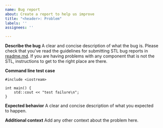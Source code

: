 ```yaml
---
name: Bug report
about: Create a report to help us improve
title: "<header>: Problem"
labels: ''
assignees: ''

---
```


**Describe the bug**
A clear and concise description of what the bug is. Please check that you've read the guidelines for submitting STL bug reports in [readme.md](readme.md). If you are having problems with any component that is not the STL, instructions to get to the right place are there.

**Command line test case**
```
#include <iostream>

int main() {
    std::cout << "test failure\n";
}
```

**Expected behavior**
A clear and concise description of what you expected to happen.

**Additional context**
Add any other context about the problem here.
